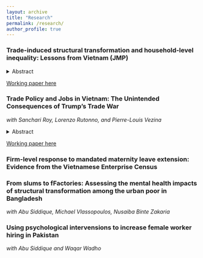 ```yaml
---
layout: archive
title: "Research"
permalink: /research/
author_profile: true
--- 
```


### Trade-induced structural transformation and household-level inequality: Lessons from Vietnam (JMP)

<details>
<summary> Abstract </summary>

There is little consensus on whether access to foreign export markets can promote gender equality in developing countries. This paper leverages the US-Vietnam Bilateral Trade Agreement (BTA) that came into force in 2001 as a natural experiment to explore whether the disproportionate expansion of the female-intensive wearing apparel sector can trigger the structural transformation of the female labour force in a way which promotes gender equality at the household level. By using a difference-in-differences strategy and through relying on panel data, I find that women residing in provinces that were more exposed to the BTA were more likely to work in the wearing apparel sector and increased their income relative to their husbands. I then examine whether the improvement in labour market opportunities and relative income of women led to changes in the allocation of resources that could be indicative of higher female intrahousehold bargaining power. I find that household consumption of `female-preferred' goods did not increase in provinces that experienced more exposure to the BTA.

</details>

[Working paper here](https://anrisakaki.github.io/files/Trade_induced_structural_transformation_and_the_spousal_wage_gap.pdf)

### Trade Policy and Jobs in Vietnam: The Unintended Consequences of Trump’s Trade War
_with Sanchari Roy, Lorenzo Rutonno, and Pierre-Louis Vezina_

<details>
<summary> Abstract </summary>

We use the US-China trade war as an exogenous shock to export opportunities in Vietnam and examine its effect on Vietnam’s exports and labor markets. We find that Vietnamese exports to the US were around 40 percent higher in 2020 relative to 2017 in sectors hit by US tariffs on Chinese products. This increase is driven by both new export product varieties and increased exports in existing categories. This expansion in export opportunities led to job creation and increased working hours in affected sectors relative to non-affected ones. It also led to an increase in wages, even more so for women workers.

</details>

[Working paper here](https://anrisakaki.github.io/files/Trump_and_Vietnam.pdf)

### Firm-level response to mandated maternity leave extension: Evidence from the Vietnamese Enterprise Census

### From slums to fFactories: Assessing the mental health impacts of structural transformation among the urban poor in Bangladesh
_with Abu Siddique, Michael Vlassopoulos, Nusaiba Binte Zakaria_

### Using psychological intervensions to increase female worker hiring in Pakistan 
_with Abu Siddique and Waqar Wadho_
